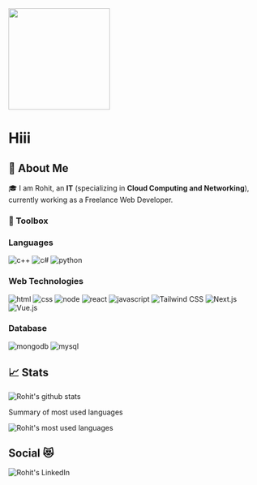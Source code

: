 <img src="https://media.giphy.com/media/v1.Y2lkPTc5MGI3NjExNXN4dmZ6eTFzcmZ1Z2UxNmtzb242aDJtMHFsb2NiaTZtYW9haWRuZiZlcD12MV9pbnRlcm5hbF9naWZfYnlfaWQmY3Q9cw/TK1S1fCHi6T3iwpPZq/giphy.gif" width="200px">

# Hiii

## 🚀 About Me
🎓 I am Rohit, an **IT** (specializing in **Cloud Computing and Networking**), currently working as a Freelance Web Developer.


### 🧰 Toolbox

### Languages

![c++](https://img.shields.io/badge/C++-32333?style=for-the-badge&logo=cpp&logoColor=F7DF1E)
![c#](https://img.shields.io/badge/CSharp-323330?style=for-the-badge&logo=csharp&logoColor=F7DF1E)
![python](https://img.shields.io/badge/Python-3776AB?style=for-the-badge&logo=python&logoColor=white)


### Web Technologies

![html](https://img.shields.io/badge/HTML5-E34F26?style=for-the-badge&logo=html5&logoColor=white)
![css](https://img.shields.io/badge/CSS3-1572B6?style=for-the-badge&logo=css3&logoColor=white)
![node](https://img.shields.io/badge/Node.js-339933?style=for-the-badge&logo=node.js&logoColor=white)
![react](https://img.shields.io/badge/React-20232A?style=for-the-badge&logo=react&logoColor=61DAFB)
![javascript](https://img.shields.io/badge/JavaScript-323330?style=for-the-badge&logo=javascript&logoColor=F7DF1E)
![Tailwind CSS](https://img.shields.io/badge/tailwindcss-0F172A?style=for-the-badge&logo=tailwindcss)
![Next.js](https://img.shields.io/badge/next.js-000000?style=for-the-badge&logo=nextdotjs&logoColor=white)
![Vue.js](https://img.shields.io/badge/Vue.js-35495E?style=for-the-badge&logo=vuedotjs&logoColor=4FC08D)


### Database

![mongodb](https://img.shields.io/badge/MongoDB-47A248?style=for-the-badge&logo=mongodb&logoColor=white)
![mysql](https://img.shields.io/badge/MySQL-00000F?style=for-the-badge&logo=mysql&logoColor=white)


## 📈 Stats
![Rohit's github stats](https://github-readme-stats.vercel.app/api?username=itsRohit47&show_icons=true) 

Summary of most used languages

![Rohit's most used languages](https://github-readme-stats.vercel.app/api/top-langs/?username=itsRohit47&layout=compact)

## Social 😻

<a href="https://www.linkedin.com/in/iamrohitbajaj/">
  <img align="left" alt="Rohit's LinkedIn" src="https://img.icons8.com/doodle/50/000000/linkedin--v2.png"/>
</a>
